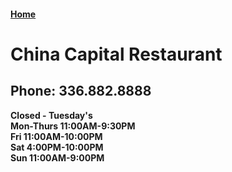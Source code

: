 #### [Home](https://chuckbyrum2.github.io/)

# China Capital Restaurant
## Phone: 336.882.8888

**Closed - Tuesday's** <br>
**Mon-Thurs 11:00AM-9:30PM** <br>
**Fri 11:00AM-10:00PM** <br>
**Sat  4:00PM-10:00PM** <br>
**Sun 11:00AM-9:00PM** <br>


